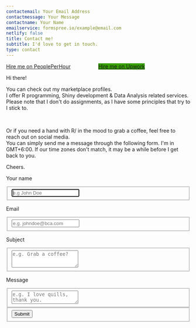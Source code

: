 ```yaml
---
contactemail: Your Email Address
contactmessage: Your Message
contactname: Your Name
emailservice: formspree.io/example@email.com
netlify: false
title: Contact me!
subtitle: I'd love to get in touch.
type: contact
---
```



<div style = "display: flex;">
  <span style = "width:100%;">

  <div class="hire-button">
          <a href="https://www.peopleperhour.com/hire/me/849769749/1422057?next=https%3A%2F%2Fwww.peopleperhour.com%2Ffreelancer%2Fdevelopment-it%2Fzauad_shahreer-abeer-data-analyst-r-shiny-developer-zvyyaqj%3Fref%3Dhireme" rel="nofollow" title="Hire Zauad on PeoplePerHour" class="button-hire" target="_blank">
              <span>Hire me on PeoplePerHour</span>
          </a>
  </div>
  </span>
  
  <span style = "width:100%;">
  <div class="hire-button">
          <a href="https://www.upwork.com/o/profiles/users/~01a42a4a2859568446/" title="Hire Zauad on Upwork" class="button-hire" target="_blank" style = "background-color:#37a000;box-shadow: 0 -2px 0 #37a000 inset, -1px 0px 0px #37a000 inset;text-shadow: 0 -1px rgba(0,0,0,0.1);">
              <span>Hire me on Upwork</span>
          </a>
  </div>
  </span>

</div>

Hi there!  


<div style = "display:inline;">
  
</div>

You can check out my marketplace profiles. <i class = "fa fa-arrow-circle-up"></i>  
I offer R programming, Shiny development & Data Analysis related
services.  
Please note that I don't do assignments, as I have some principles that try to I stick to.



<div style = "text-align: center">
  <a href = "https://twitter.com/shahreyarabeer" style = "border-bottom:none; color: #752b3c !important"><i class="fa fa-twitter fa-lg" title = "Zauad's Twitter Profile"></i></a> &nbsp 
    <a href = "https://www.linkedin.com/in/zauad-shahreer/" style = "border-bottom:none; color: #752b3c !important"><i class="fa fa-linkedin fa-lg"></i></a> &nbsp
    <a href = "mailto:shahreyar.abeer@gmail.com" style = "border-bottom:none; color: #752b3c !important"><i class="fa fa-envelope fa-lg"></i></a>
  </div>


Or if you need a hand with R/ in the mood to grab a coffee,
feel free to reach out on social media.  
You can simply send me a message through the following form. I'm in GMT+6:00. If our time zones don't match, it may be a while before I get back to you.  

Cheers.  



<div class="container">  
  <form id="contact" name="contact" data-netlify="true" method="post" style = "margin:10px auto">


  <p class = "box-name">Your name</p>
    <fieldset>
      <input placeholder="e.g John Doe" type="text" tabindex="1" name = "name" required autofocus>
    </fieldset>
    <p class = "box-name">Email</p>
    <fieldset>
      <input placeholder="e.g. johndoe@bca.com" type="email" tabindex="2" name = "email" required>
    </fieldset>
    <p class = "box-name">Subject</p>
    <fieldset>
      <textarea placeholder="e.g. Grab a coffee?" tabindex="3" name = "subject" style = "height: 47px"></textarea>
    </fieldset>
    <p class = "box-name">Message</p>
    <fieldset>
      <textarea placeholder="e.g. I love quills, thank you." tabindex="4" name = "message" required></textarea>
    </fieldset>
    <fieldset>
      <button name="submit" type="submit" id="contact-submit" data-submit="...Sending">Submit</button>
    </fieldset>
  </form>
 
  
</div>